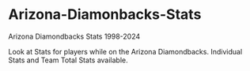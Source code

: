 # Arizona-Diamonbacks-Stats
Arizona Diamondbacks Stats 1998-2024

Look at Stats for players while on the Arizona Diamondbacks.  Individual Stats and Team Total Stats available.
